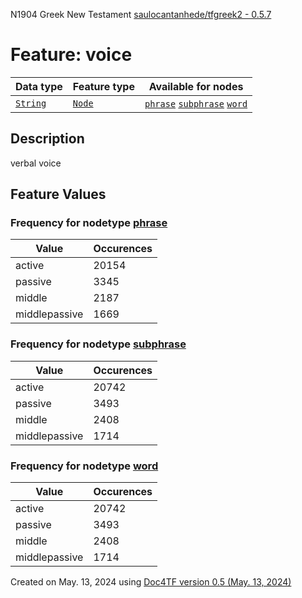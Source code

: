 N1904 Greek New Testament <a href="https://github.com/saulocantanhede/tfgreek2">saulocantanhede/tfgreek2 - 0.5.7</a>
# Feature: voice
Data type|Feature type|Available for nodes
---|---|---
[`String`](featuresbydatatype.md#string)|[`Node`](featuresbytype.md#node)| [`phrase`](featuresbynodetype.md#phrase)  [`subphrase`](featuresbynodetype.md#subphrase)  [`word`](featuresbynodetype.md#word) 
## Description
verbal voice
## Feature Values
### Frequency for nodetype [phrase](featuresbynodetype.md#phrase)
Value|Occurences
---|---
active|20154
passive|3345
middle|2187
middlepassive|1669
### Frequency for nodetype [subphrase](featuresbynodetype.md#subphrase)
Value|Occurences
---|---
active|20742
passive|3493
middle|2408
middlepassive|1714
### Frequency for nodetype [word](featuresbynodetype.md#word)
Value|Occurences
---|---
active|20742
passive|3493
middle|2408
middlepassive|1714
 

Created on May. 13, 2024 using [Doc4TF version 0.5 (May. 13, 2024)](https://github.com/tonyjurg/Doc4TF/blob/main/CreateFeatureDoc.ipynb) 